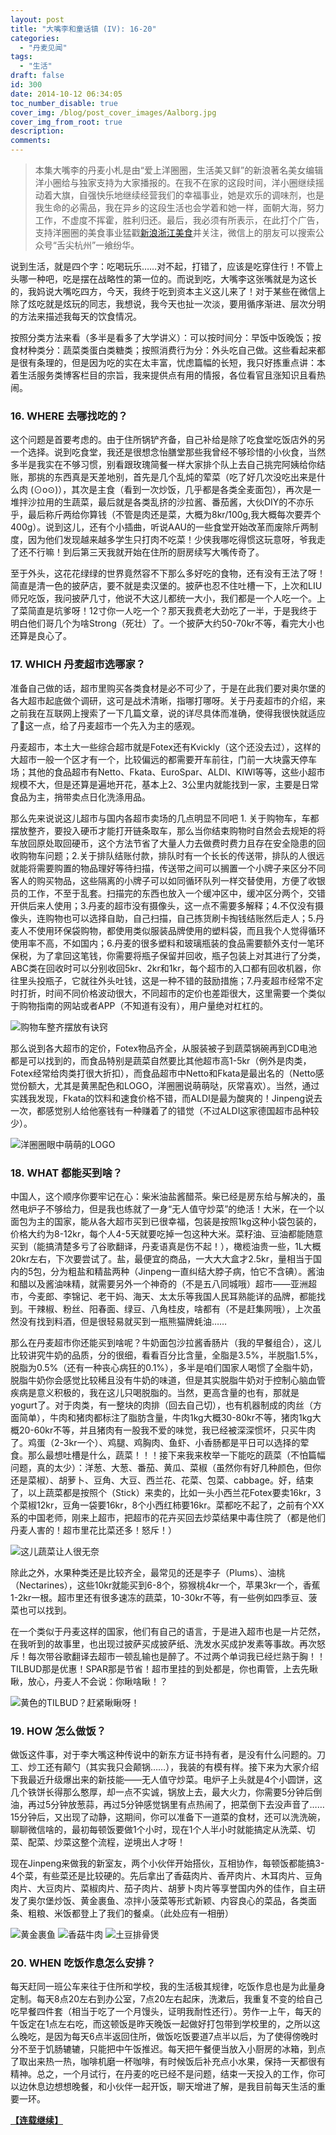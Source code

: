 ```yaml
---
layout: post
title: "大嘴李和童话镇 (IV): 16-20"
categories:
  - "丹麦见闻"
tags:
  - "生活"
draft: false
id: 300
date: 2014-10-12 06:34:05
toc_number_disable: true
cover_img: /blog/post_cover_images/Aalborg.jpg
cover_img_from_root: true
description:
comments:
---
```


> 本集大嘴李的丹麦小札是由“爱上洋圈圈，生活美又鲜”的新浪著名美女编辑洋小圈给与独家支持为大家播报的。在我不在家的这段时间，洋小圈继续摇动着大旗，自强快乐地继续经营我们的幸福事业，她是欢乐的调味剂，也是我生命的必需品，我在异乡的这段生活也会学着和她一样，面朝大海，努力工作，不虚度不挥霍，胜利归还。最后，我必须有所表示，在此打个广告，支持洋圈圈的美食事业猛戳[新浪浙江美食](http://www.weibo.com/aboutfood)并关注，微信上的朋友可以搜索公众号“舌尖杭州”一飨纷华。

说到生活，就是四个字：吃喝玩乐……对不起，打错了，应该是吃穿住行！不管上头哪一种吧，吃是摆在战略性的第一位的。而说到吃，大嘴李这张嘴就是为这长的，我妈说大嘴吃四方，今天，我终于吃到资本主义这儿来了！对于某些在微信上除了炫吃就是炫玩的同志，我想说，我今天也扯一次淡，要用循序渐进、层次分明的方法来描述我每天的饮食情况。

按照分类方法来看（多半是看多了大学讲义）：可以按时间分：早饭中饭晚饭；按食材种类分：蔬菜类蛋白类糖类；按照消费行为分：外头吃自己做。这些看起来都是很有条理的，但是因为吃的实在太丰富，忧虑篇幅的长短，我只好拣重点讲：本着生活服务类博客栏目的宗旨，我来提供点有用的情报，各位看官且涨知识且看热闹。

### 16. WHERE 去哪找吃的？

这个问题是首要考虑的。由于住所锅铲齐备，自己补给是除了吃食堂吃饭店外的另一个选择。说到吃食堂，我还是很想念怡膳堂那些我曾经不够珍惜的小伙食，当然多半是我实在不够习惯，别看跟玫瑰简餐一样大家排个队上去自己挑完阿姨给你结账，那挑的东西真是天差地别，首先是几个乱炖的荤菜（吃了好几次没吃出来是什么肉 (⊙o⊙)），其次是主食（看到一次炒饭，几乎都是各类全麦面包），再次是一堆拌沙拉用的生蔬菜，最后就是各类乱挤的沙拉酱、番茄酱，大伙DIY的不亦乐乎，最后称斤两给你算钱（不管是肉还是菜，大概为8kr/100g,我大概每次要弄个400g）。说到这儿，还有个小插曲，听说AAU的一些食堂开始改革而废除斤两制度，因为他们发现越来越多学生只打肉不吃菜！少侠我哪吃得惯这玩意呀，爷我走了还不行嘛！到后第三天我就开始在住所的厨房续写大嘴传奇了。

至于外头，这花花绿绿的世界竟然容不下那么多好吃的食物，还有没有王法了呀！简直是清一色的披萨店，要不就是卖汉堡的。披萨也忍不住吐槽一下，上次和LIU师兄吃饭，我问披萨几寸，他说不大这儿都统一大小，我们都是一个人吃一个。上了菜简直是坑爹呀！12寸你一人吃一个？那天我费老大劲吃了一半，于是我终于明白他们哥几个为啥Strong（死壮）了。一个披萨大约50-70kr不等，看完大小也还算是良心了。

### 17. WHICH 丹麦超市选哪家？

准备自己做的话，超市里购买各类食材是必不可少了，于是在此我们要对奥尔堡的各大超市起底做个调研，这可是战术清晰，指哪打哪呀。关于丹麦超市的介绍，来之前我在互联网上搜索了一下几篇文章，说的详尽具体而准确，使得我很快就适应了这一点，给了丹麦超市一个先入为主的感观。

丹麦超市，本土大一些综合超市就是Fotex还有Kvickly（这个还没去过），这样的大超市一般一个区才有一个，比较偏远的都需要开车前往，门前一大块露天停车场；其他的食品超市有Netto、Fkata、EuroSpar、ALDI、KIWI等等，这些小超市规模不大，但是还算是遍地开花，基本上2、3公里内就能找到一家，主要是日常食品为主，捎带卖点日化洗涤用品。

那么先来说说这儿超市与国内各超市卖场的几点明显不同吧 1\. 关于购物车，车都摆放整齐，要投入硬币才能打开链条取车，那么当你结束购物时自然会去规矩的将车放回原处取回硬币，这个方法节省了大量人力去做费时费力且存在安全隐患的回收购物车问题；2.关于排队结账付款，排队时有一个长长的传送带，排队的人很远就能将需要购置的物品理好等待扫描，传送带之间可以搁置一个小牌子来区分不同客人的购买物品，这些隔离的小牌子可以如同循环队列一样交替使用，方便了收银员的工作，不至于乱套。扫描完的东西也放入一个缓冲区中，缓冲区分两个，交错开供后来人使用；3.丹麦的超市没有摄像头，这一点不需要多解释；4.不仅没有摄像头，连购物也可以选择自助，自己扫描，自己拣货刷卡掏钱结账然后走人；5.丹麦人不使用环保袋购物，都使用类似服装品牌使用的塑料袋，而且我个人觉得循环使用率不高，不如国内；6.丹麦的很多塑料和玻璃瓶装的食品需要额外支付一笔环保税，为了拿回这笔钱，你需要将瓶子保留并回收，瓶子包装上对其进行了分类，ABC类在回收时可以分别收回5kr、2kr和1kr，每个超市的入口都有回收机器，你往里头投瓶子，它就往外头吐钱，这是一种不错的鼓励措施；7.丹麦超市经常不定时打折，时间不同价格波动很大，不同超市的定价也差距很大，这里需要一个类似于购物指南的网站或者APP（不知道有没有），用户量绝对杠杠的。

![购物车整齐摆放有诀窍](copenhagen-denmark-shopping-carks.jpg)

那么说到各大超市的定价，Fotex物品齐全，从服装被子到蔬菜锅碗再到CD电池都是可以找到的，而食品特别是蔬菜自然要比其他超市高1-5kr（例外是肉类，Fotex经常给肉类打很大折扣），而食品超市中Netto和Fkata是最出名的（Netto感觉份额大，尤其是黄黑配色和LOGO，洋圈圈说萌萌哒，灰常喜欢）。当然，通过实践我发现，Fkata的饮料和速食价格不错，而ALDI是最为酸爽的！Jinpeng说去一次，都感觉别人给他塞钱有一种赚着了的错觉（不过ALDI这家德国超市品种较少）。

![洋圈圈眼中萌萌的LOGO](netto.png)

### 18. WHAT 都能买到啥？

中国人，这个顺序你要牢记在心：柴米油盐酱醋茶。柴已经是房东给与解决的，虽然电炉子不够给力，但是我也练就了一身“无人值守炒菜”的绝活！大米，在一个以面包为主的国家，能从各大超市买到已很幸福，包装是按照1kg这种小袋包装的，价格大约为8-12kr，每个人4-5天就要吃掉一包这种大米。菜籽油、豆油都能随意买到（能搞清楚多亏了谷歌翻译，丹麦语真是伤不起！），橄榄油贵一些，1L大概20kr左右，下次要尝试了。盐，最便宜的商品，一大大大盒才2.5kr，量相当于国内的5包，分为粗盐和精盐两种（Jinpeng一直纠结大脖子病，怕它不含碘）。酱油和醋以及酱油味精，就需要另外一个神奇的（不是五八同城哦）超市——亚洲超市，今麦郎、李锦记、老干妈、海天、太太乐等我国人民耳熟能详的品牌，都能找到。干辣椒、粉丝、阳春面、绿豆、八角桂皮，啥都有（不是赶集网哦），上次虽然没有找到料酒，但是很轻易就买到一瓶熊猫牌蚝油……

那么在丹麦超市你还能买到啥呢？牛奶面包沙拉酱香肠片（我的早餐组合），这儿比较讲究牛奶的品质，分的很细，看看百分比含量，全脂是3.5%，半脱脂1.5%，脱脂为0.5%（还有一种丧心病狂的0.1%），多半是咱们国家人喝惯了全脂牛奶，脱脂牛奶你会感觉比较稀且没有牛奶的味道，但是其实脱脂牛奶对于控制心脑血管疾病是意义积极的，我在这儿只喝脱脂的。当然，更高含量的也有，那就是yogurt了。对于肉类，有一整块的肉排（回去自己切），也有机器制成的肉丝（方面简单），牛肉和猪肉都标注了脂肪含量，牛肉1kg大概30-80kr不等，猪肉1kg大概20-60kr不等，并且猪肉有一股我不爱的味觉，我已经被深深惯坏，只买牛肉了。鸡蛋（2-3kr一个）、鸡腿、鸡胸肉、鱼虾、小香肠都是平日可以选择的荤食。那么最想吐槽是什么，蔬菜！！！接下来我来枚举一下能吃的蔬菜（不怕篇幅问题，真的太少）：洋葱、大葱、番茄、黄瓜、菜椒（虽然你有好几种颜色，但你还是菜椒）、胡萝卜、豆角、大豆、西兰花、花菜、包菜、cabbage。好，结束了，以上蔬菜都是按照个（Stick）来卖的，比如一头小西兰花Fotex要卖16kr，3个菜椒12kr，豆角一袋要16kr，8个小西红柿要16kr。菜都吃不起了，之前有个XX系的中国老师，刚来上超市，把超市的花卉买回去炒菜结果中毒住院了（都是他们丹麦人害的！超市里花比菜还多！怒斥！）

![这儿蔬菜让人很无奈](supermarket.png)

除此之外，水果种类还是比较齐全，最常见的还是李子（Plums）、油桃（Nectarines），这些10kr就能买到6-8个，猕猴桃4kr一个，苹果3kr一个，香蕉1-2kr一根。超市里还有很多速冻的蔬菜，10-30kr不等，有一些例如四季豆、菠菜也可以找到。

在一个类似于丹麦这样的国家，他们有自己的语言，于是进入超市也是一片茫然，在我听到的故事里，也出现过披萨买成披萨纸、洗发水买成护发素等事故。再次怒斥！每次带谷歌翻译去超市一顿乱输也是醉了。不过两个单词我已经烂熟于胸！！TILBUD那是优惠！SPAR那是节省！超市里挂的到处都是，你也甭管，上去先瞅瞅，放心，丹麦人不会说：你瞅啥瞅！？

![黄色的TILBUD？赶紧瞅瞅呀！](fotex.jpg)

### 19. HOW 怎么做饭？

做饭这件事，对于李大嘴这种传说中的新东方证书持有者，是没有什么问题的。刀工、炒工还有颠勺（其实我只会颠锅……），我装的有模有样。接下来为大家介绍下我最近升级爆出来的新技能——无人值守炒菜。电炉子上头就是4个小圆饼，这几个铁饼长得那么憨厚，却一点不实诚，锅放上去，最大火力，你需要5分钟后倒油，再过5分钟放葱蒜，再过5分钟感觉锅里有点热闹了，把菜倒下去没声音了……15分钟后，又出现了动静，这期间，你可以准备下一道菜的食材，还可以洗洗碗，聊聊微信啥的，最初每顿饭要做1个小时，现在1个人半小时就能搞定从洗菜、切菜、配菜、炒菜这整个流程，逆境出人才呀！

现在Jinpeng来做我的新室友，两个小伙伴开始搭伙，互相协作，每顿饭都能搞3-4个菜，有些菜还是比较硬的。先后拿出了香菇肉片、香芹肉片、木耳肉片、豆角肉片、大豆肉片、菜椒肉片、茄子肉片、胡萝卜肉片等享誉国内外的佳作，自主研发了奥尔堡炒饭、黄金裹鱼、凉拌小菠菜等形式新颖、内容良心的菜品，各类面条、粗粮、米饭都登上了我们的餐桌。（此处应有一相册）

![黄金裹鱼](3.jpg)
![香菇牛肉](2.jpg)
![土豆排骨煲](1.jpg)

### 20. WHEN 吃饭作息怎么安排？

每天赶同一班公车来往于住所和学校，我的生活极其规律，吃饭作息也是为此量身定制。每天8点20左右到办公室，7点20左右起床，洗漱后，我重复不变的给自己吃早餐四件套（相当于吃了一个月馒头，证明我耐性还行）。劳作一上午，每天的午饭定在1点左右吃，而这顿饭是昨天晚饭一起做好打包带到学校里的，之所以这么晚吃，是因为每天6点半返回住所，做饭吃饭要道7点半以后，为了使得傍晚时分不至于饥肠辘辘，只能把中午饭推迟。每天把午餐便当放入小厨房的冰箱，到点了取出来热一热，咖啡机磨一杯咖啡，有时候饭后补充点小水果，保持一天都很有精神。总之，一个月试行，在丹麦的吃已经不是问题，结束一天投入的工作，你可以边休息边想想晚餐，和小伙伴一起开饭，聊天增进了解，是我目前每天生活的重要一环。

[**【连载继续】**](/blog/大嘴李和童话镇5)
